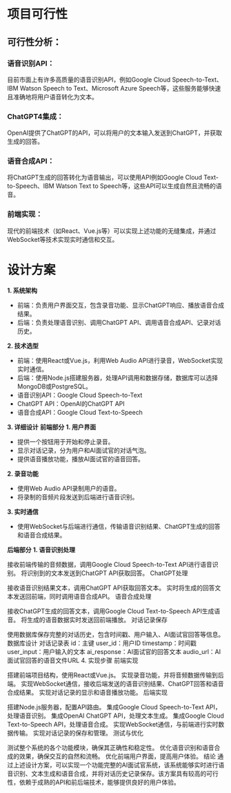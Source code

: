 # 项目可行性
## 可行性分析：

### 语音识别API：
目前市面上有许多高质量的语音识别API，例如Google Cloud Speech-to-Text、IBM Watson Speech to Text、Microsoft Azure Speech等，这些服务能够快速且准确地将用户语音转化为文本。

### ChatGPT4集成：
OpenAI提供了ChatGPT的API，可以将用户的文本输入发送到ChatGPT，并获取生成的回答。

### 语音合成API：
将ChatGPT生成的回答转化为语音输出，可以使用API例如Google Cloud Text-to-Speech、IBM Watson Text to Speech等，这些API可以生成自然且流畅的语音。

### 前端实现：
现代的前端技术（如React、Vue.js等）可以实现上述功能的无缝集成，并通过WebSocket等技术实现实时通信和交互。

# 设计方案
**1. 系统架构**
- 前端：负责用户界面交互，包含录音功能、显示ChatGPT响应、播放语音合成结果。
- 后端：负责处理语音识别、调用ChatGPT API、调用语音合成API、记录对话历史。

**2. 技术选型**
- 前端：使用React或Vue.js，利用Web Audio API进行录音，WebSocket实现实时通信。
- 后端：使用Node.js搭建服务器，处理API调用和数据存储，数据库可以选择MongoDB或PostgreSQL。
- 语音识别API：Google Cloud Speech-to-Text
- ChatGPT API：OpenAI的ChatGPT API
- 语音合成API：Google Cloud Text-to-Speech

**3. 详细设计**
**前端部分**
**1. 用户界面**

- 提供一个按钮用于开始和停止录音。
- 显示对话记录，分为用户和AI面试官的对话气泡。
- 提供语音播放功能，播放AI面试官的语音回答。

**2. 录音功能**

- 使用Web Audio API录制用户的语音。
- 将录制的音频片段发送到后端进行语音识别。

**3. 实时通信**

- 使用WebSocket与后端进行通信，传输语音识别结果、ChatGPT生成的回答和语音合成结果。

**后端部分**
**1. 语音识别处理**

接收前端传输的音频数据，调用Google Cloud Speech-to-Text API进行语音识别。
将识别到的文本发送到ChatGPT API获取回答。
ChatGPT处理

接收语音识别结果文本，调用ChatGPT API获取回答文本。
实时将生成的回答文本发送回前端，同时调用语音合成API。
语音合成处理

接收ChatGPT生成的回答文本，调用Google Cloud Text-to-Speech API生成语音。
将生成的语音数据实时发送回前端播放。
对话记录保存

使用数据库保存完整的对话历史，包含时间戳、用户输入、AI面试官回答等信息。
数据库设计
对话记录表
id：主键
user_id：用户ID
timestamp：时间戳
user_input：用户输入的文本
ai_response：AI面试官的回答文本
audio_url：AI面试官回答的语音文件URL
4. 实现步骤
前端实现

搭建前端项目结构，使用React或Vue.js。
实现录音功能，并将音频数据传输到后端。
实现WebSocket通信，接收后端发送的语音识别结果、ChatGPT回答和语音合成结果。
实现对话记录的显示和语音播放功能。
后端实现

搭建Node.js服务器，配置API路由。
集成Google Cloud Speech-to-Text API，处理语音识别。
集成OpenAI ChatGPT API，处理文本生成。
集成Google Cloud Text-to-Speech API，处理语音合成。
实现WebSocket通信，与前端进行实时数据传输。
实现对话记录的保存和管理。
测试与优化

测试整个系统的各个功能模块，确保其正确性和稳定性。
优化语音识别和语音合成的效果，确保交互的自然和流畅。
优化前端用户界面，提高用户体验。
结论
通过上述设计方案，可以实现一个功能完整的AI面试官系统，该系统能够实时进行语音识别、文本生成和语音合成，并将对话历史记录保存。该方案具有较高的可行性，依赖于成熟的API和前后端技术，能够提供良好的用户体验。
<!--stackedit_data:
eyJoaXN0b3J5IjpbLTIwODQ1NzUwOTldfQ==
-->